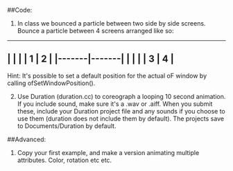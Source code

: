 ##Code:
1. In class we bounced a particle between two side by side screens.  Bounce a particle between 4 screens arranged like so:

-----------------
|       |       |
|   1   |   2   |
|-------|-------|
|       |       |
|   3   |   4   |
-----------------

Hint: It's possible to set a default position for the actual oF window by calling ofSetWindowPosition().

2. Use Duration (duration.cc) to coreograph a looping 10 second animation.  If you include sound, make sure it's a .wav or .aiff.  When you submit these, include your Duration project file and any sounds if you choose to use them (duration does not include them by default).  The projects save to Documents/Duration by default.

##Advanced:
1. Copy your first example, and make a version animating multiple attributes.  Color, rotation etc etc.